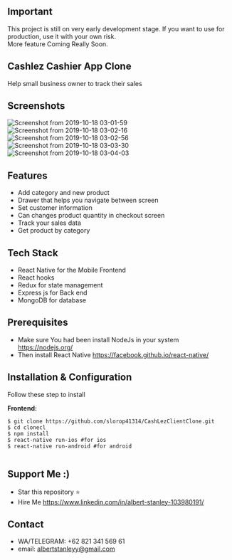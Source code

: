 ## Important
This project is still on very early development stage. If you want to use for production, use it with your own risk.
<br>More feature Coming Really Soon.

## Cashlez Cashier App Clone
Help small business owner to track their sales

## Screenshots

![Screenshot from 2019-10-18 03-01-59](https://user-images.githubusercontent.com/52713279/67043870-4265e900-f155-11e9-8537-5cd6ab8ac2ac.png)
![Screenshot from 2019-10-18 03-02-16](https://user-images.githubusercontent.com/52713279/67043871-42fe7f80-f155-11e9-8eb3-5f3d00c97f64.png)
![Screenshot from 2019-10-18 03-02-56](https://user-images.githubusercontent.com/52713279/67043873-42fe7f80-f155-11e9-9672-34cf63267bd1.png)
![Screenshot from 2019-10-18 03-03-30](https://user-images.githubusercontent.com/52713279/67043874-42fe7f80-f155-11e9-8495-a6b3cfb22eb0.png)
![Screenshot from 2019-10-18 03-04-03](https://user-images.githubusercontent.com/52713279/67043875-43971600-f155-11e9-8a9b-1dbf13ce74c3.png)

## Features
* Add category and new product
* Drawer that helps you navigate between screen
* Set customer information
* Can changes product quantity in checkout screen
* Track your sales data
* Get product by category

## Tech Stack
* React Native for the Mobile Frontend
* React hooks 
* Redux for state management
* Express js for Back end
* MongoDB for database

## Prerequisites
* Make sure You had been install NodeJs in your system https://nodejs.org/
* Then install React Native https://facebook.github.io/react-native/

## Installation & Configuration
Follow these step to install

**Frontend:**
```
$ git clone https://github.com/slorop41314/CashLezClientClone.git
$ cd clonecl
$ npm install
$ react-native run-ios #for ios
$ react-native run-android #for android
```


```
```

## Support Me :)
* Star this repository :star:
* Hire Me https://www.linkedin.com/in/albert-stanley-103980191/

## Contact 
* WA/TELEGRAM: +62 821 341 569 61
* email: albertstanleyy@gmail.com

